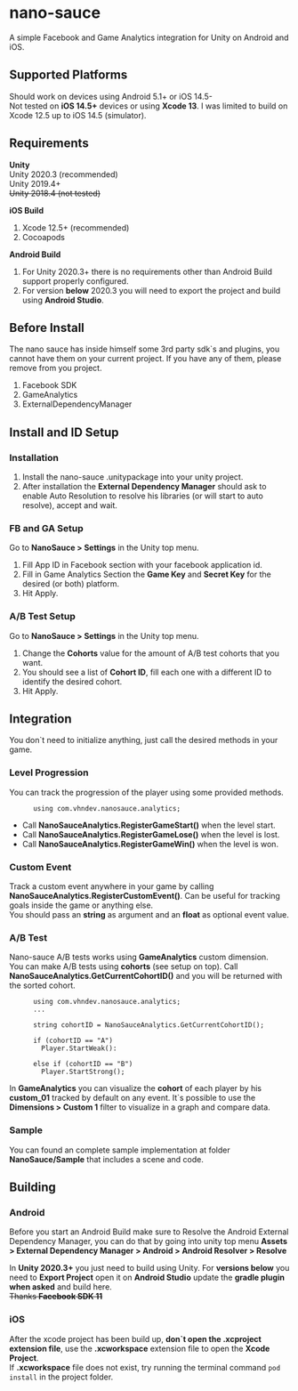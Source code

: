 ﻿# nano-sauce
A simple Facebook and Game Analytics integration for Unity on Android and iOS.

## Supported Platforms
Should work on devices using Android 5.1+ or iOS 14.5- <br>
Not tested on **iOS 14.5+** devices or using **Xcode 13**. I was limited to build on Xcode 12.5 up to iOS 14.5 (simulator).

## Requirements
**Unity**<br>
Unity 2020.3 (recommended)<br>
Unity 2019.4+<br>
~~Unity 2018.4 (not tested)~~

**iOS Build**
1. Xcode 12.5+ (recommended)
2. Cocoapods

**Android Build**
1. For Unity 2020.3+ there is no requirements other than Android Build support properly configured.
2. For version **below** 2020.3 you will need to export the project and build using **Android Studio**.

## Before Install
The nano sauce has inside himself some 3rd party sdk`s and plugins, you cannot have them on your current project. If you have any of them, please remove from you project.
1. Facebook SDK
2. GameAnalytics
3. ExternalDependencyManager

## Install and ID Setup

### Installation
1. Install the nano-sauce .unitypackage into your unity project.
2. After installation the **External Dependency Manager** should ask to enable Auto Resolution to resolve his libraries (or will start to auto resolve), accept and wait.

### FB and GA Setup
Go to **NanoSauce > Settings** in the Unity top menu.
1. Fill App ID in Facebook section with your facebook application id.
2. Fill in Game Analytics Section the **Game Key** and **Secret Key** for the desired (or both) platform.
3. Hit Apply.

### A/B Test Setup
Go to **NanoSauce > Settings** in the Unity top menu.
1. Change the **Cohorts** value for the amount of A/B test cohorts that you want.
2. You should see a list of **Cohort ID**, fill each one with a different ID to identify the desired cohort.
3. Hit Apply.

## Integration
You don`t need to initialize anything, just call the desired methods in your game.

### Level Progression
You can track the progression of the player using some provided methods.

          using com.vhndev.nanosauce.analytics;

- Call **NanoSauceAnalytics.RegisterGameStart()** when the level start.
- Call **NanoSauceAnalytics.RegisterGameLose()** when the level is lost.
- Call **NanoSauceAnalytics.RegisterGameWin()** when the level is won.

### Custom Event
Track a custom event anywhere in your game by calling **NanoSauceAnalytics.RegisterCustomEvent()**. Can be useful for tracking goals inside the game or anything else.<br>
You should pass an **string** as argument and an **float** as optional event value.

### A/B Test
Nano-sauce A/B tests works using **GameAnalytics** custom dimension. <br>
You can make A/B tests using **cohorts** (see setup on top). Call **NanoSauceAnalytics.GetCurrentCohortID()** and you will be returned with the sorted cohort.
        
          using com.vhndev.nanosauce.analytics;
          ...

          string cohortID = NanoSauceAnalytics.GetCurrentCohortID();

          if (cohortID == "A")
            Player.StartWeak():

          else if (cohortID == "B")
            Player.StartStrong();

In **GameAnalytics** you can visualize the **cohort** of each player by his **custom_01** tracked by default on any event. It`s possible to use the **Dimensions > Custom 1** filter to visualize in a graph and compare data.

### Sample
You can found an complete sample implementation at folder **NanoSauce/Sample** that includes a scene and code.

## Building

### Android
Before you start an Android Build make sure to Resolve the Android External Dependency Manager, you can do that by going into unity top menu **Assets > External Dependency Manager > Android > Android Resolver > Resolve**

In **Unity 2020.3+** you just need to build using Unity. For **versions below** you need to **Export Project** open it on **Android Studio** update the **gradle plugin when asked** and build here.<br>
~~Thanks **Facebook SDK 11**~~

### iOS
After the xcode project has been build up, **don`t open the .xcproject  extension file**, use the **.xcworkspace** extension file to open the **Xcode Project**.<br>
If **.xcworkspace** file does not exist, try running the terminal command ``pod install`` in the project folder.
